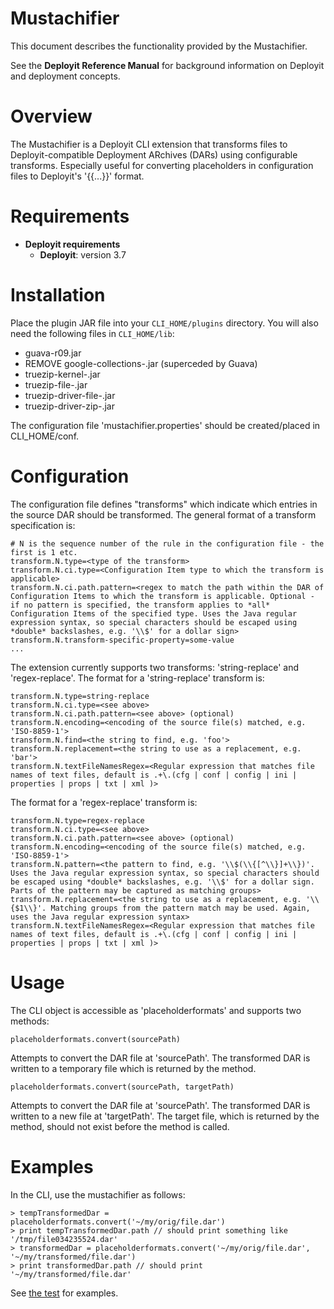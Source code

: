 # Mustachifier #

This document describes the functionality provided by the Mustachifier.

See the **Deployit Reference Manual** for background information on Deployit and deployment concepts.

# Overview #

The Mustachifier is a Deployit CLI extension that transforms files to Deployit-compatible Deployment ARchives (DARs) using configurable transforms. 
Especially useful for converting placeholders in configuration files to Deployit's '{{...}}' format.

# Requirements #

* **Deployit requirements**
	* **Deployit**: version 3.7

# Installation #

Place the plugin JAR file into your `CLI_HOME/plugins` directory. You will also need the following files in `CLI_HOME/lib`:

- guava-r09.jar
- REMOVE google-collections-<version>.jar (superceded by Guava)
- truezip-kernel-<version>.jar
- truezip-file-<version>.jar
- truezip-driver-file-<version>.jar
- truezip-driver-zip-<version>.jar

The configuration file 'mustachifier.properties' should be created/placed in CLI_HOME/conf.
	
# Configuration #

The configuration file defines "transforms" which indicate which entries in the source DAR should be transformed. The general format of a transform specification is:

	# N is the sequence number of the rule in the configuration file - the first is 1 etc.
	transform.N.type=<type of the transform>
	transform.N.ci.type=<Configuration Item type to which the transform is applicable>
	transform.N.ci.path.pattern=<regex to match the path within the DAR of Configuration Items to which the transform is applicable. Optional - if no pattern is specified, the transform applies to *all* Configuration Items of the specified type. Uses the Java regular expression syntax, so special characters should be escaped using *double* backslashes, e.g. '\\$' for a dollar sign>
	transform.N.transform-specific-property=some-value
	...

The extension currently supports two transforms: 'string-replace' and 'regex-replace'. The format for a 'string-replace' transform is:

	transform.N.type=string-replace
	transform.N.ci.type=<see above>
	transform.N.ci.path.pattern=<see above> (optional)
	transform.N.encoding=<encoding of the source file(s) matched, e.g. 'ISO-8859-1'>
	transform.N.find=<the string to find, e.g. 'foo'>
	transform.N.replacement=<the string to use as a replacement, e.g. 'bar'>
	transform.N.textFileNamesRegex=<Regular expression that matches file names of text files, default is .+\.(cfg | conf | config | ini | properties | props | txt | xml )>

The format for a 'regex-replace' transform is:

	transform.N.type=regex-replace
	transform.N.ci.type=<see above>
	transform.N.ci.path.pattern=<see above> (optional)
	transform.N.encoding=<encoding of the source file(s) matched, e.g. 'ISO-8859-1'>
	transform.N.pattern=<the pattern to find, e.g. '\\$(\\{[^\\}]+\\})'. Uses the Java regular expression syntax, so special characters should be escaped using *double* backslashes, e.g. '\\$' for a dollar sign. Parts of the pattern may be captured as matching groups>
	transform.N.replacement=<the string to use as a replacement, e.g. '\\{$1\\}'. Matching groups from the pattern match may be used. Again, uses the Java regular expression syntax>
	transform.N.textFileNamesRegex=<Regular expression that matches file names of text files, default is .+\.(cfg | conf | config | ini | properties | props | txt | xml )>

# Usage

The CLI object is accessible as 'placeholderformats' and supports two methods:

	placeholderformats.convert(sourcePath)

Attempts to convert the DAR file at 'sourcePath'. The transformed DAR is written to a temporary file which is returned by the method.

	placeholderformats.convert(sourcePath, targetPath)

Attempts to convert the DAR file at 'sourcePath'. The transformed DAR is written to a new file at 'targetPath'. The target file, which is returned by the method, should not exist before the method is called.


# Examples

In the CLI, use the mustachifier as follows:

	> tempTransformedDar = placeholderformats.convert('~/my/orig/file.dar')
	> print tempTransformedDar.path // should print something like '/tmp/file034235524.dar'
	> transformedDar = placeholderformats.convert('~/my/orig/file.dar', '~/my/transformed/file.dar')
	> print transformedDar.path // should print '~/my/transformed/file.dar'

See [the test](https://github.com/xebialabs/community-plugins/blob/master/deployit-cli-plugins/mustachifier/src/test/resources/mustachifier.properties) for examples.
